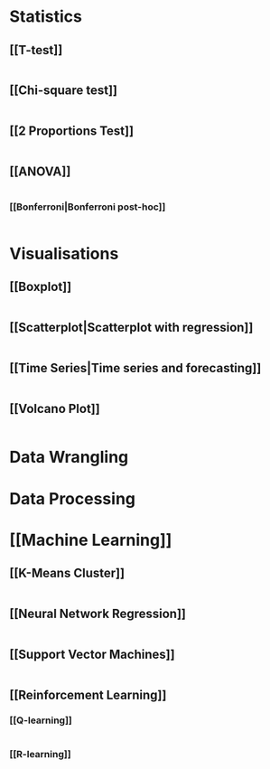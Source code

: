 # Statistics 
## [[T-test]]
```

```
## [[Chi-square test]]
```

```
## [[2 Proportions Test]]
```
```
## [[ANOVA]]
```

```
### [[Bonferroni|Bonferroni post-hoc]]
```

```

# Visualisations
## [[Boxplot]]
```

```
## [[Scatterplot|Scatterplot with regression]]
```

```
## [[Time Series|Time series and forecasting]]
```

```
## [[Volcano Plot]]
```
```

# Data Wrangling


# Data Processing


# [[Machine Learning]]
## [[K-Means Cluster]]
```
```
## [[Neural Network Regression]]
```

```
## [[Support Vector Machines]]
```

```
## [[Reinforcement Learning]]
### [[Q-learning]]
```

```
### [[R-learning]]
```

```
